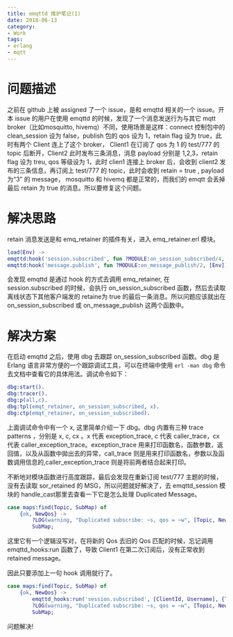 ```yaml
---
title: emqttd 维护笔记(1)
date: 2018-06-13
category: 
- Work
tags:
- erlang
- mqtt
---
```


# 问题描述
之前在 github 上被 assigned 了一个 issue，是和 emqttd 相关的一个 issue。开本 issue 的用户在使用 emqttd 的时候，发现了一个消息发送行为与其它 mqtt broker（比如mosquitto, hivemq）不同，使用场景是这样：connect 控制包中的 clean_session 设为 false，publish 包的 qos 设为 1，retain flag 设为 true，此时有两个 Client 连上了这个 broker， Client1 在订阅了 qos 为 1 的 test/777 的 topic 后断开，Client2 此时发布三条消息，消息 payload 分别是 1,2,3，retain flag 设为 treu, qos 等级设为 1，此时 clien1 连接上 broker 后，会收到 client2 发布的三条信息，再订阅上 test/777 的 topic，此时会收到 retain = true , payload 为“3” 的 message， mosquitto 和 hivemq 都是正常的，而我们的 emqtt 会丢掉最后 retain 为 true 的消息。所以要修复这个问题。

# 解决思路
retain 消息发送是和 emq_retainer 的插件有关，进入 emq_retainer.erl 模块。

~~~ erlang
load(Env) ->
emqttd:hook('session.subscribed', fun ?MODULE:on_session_subscribed/4, [Env]),
emqttd:hook('message.publish', fun ?MODULE:on_message_publish/2, [Env]).
~~~

会发现 emqttd 是通过 hook 的方式去调用 emq_retainer, 在 session.subscribed 的时候，会执行 on_session_subscribed 函数，然后去读取离线状态下其他客户端发的 retaine为 true 的最后一条消息。所以问题应该就出在 on_session_subscribed 或 on_message_publish 这两个函数中。

# 解决方案
在启动 emqttd 之后，使用 dbg 去跟踪 on_session_subscribed 函数。dbg 是 Erlang 语言非常方便的一个跟踪调试工具，可以在终端中使用 `erl -man dbg` 命令去文档中查看它的具体用法。调试命令如下：
``` erlang
dbg:start().
dbg:tracer().
dbg:p(all,c).
dbg:tpl(emqt_retainer, on_session_subscribed, x).
dbg:ctp(emqt_retainer, on_session_subscribed).
```
上面调试命令中有一个 x, 这里简单介绍一下 dbg。dbg 内置有三种 trace patterns ，分别是 x, c, cx 。x 代表 exception_trace,  c 代表 caller_trace，cx 代表 caller_exception_trace。exception_trace 用来打印函数名，函数参数，返回值，以及从函数中拋出去的异常，call_trace 则是用来打印函数名，参数以及函数调用信息的,caller_exception_trace 则是将前两者结合起来打印。

不断地对模块函数进行高度跟踪，最后会发现在重新订阅 test/777 主题的时候，没有去读取 sor_retained 的 MSG，所以问题就好解决了，去 emqttd_session 模块的 handle_cast那里去查看一下它是怎么处理 Duplicated Message。

~~~ erlang
case maps:find(Topic, SubMap) of
    {ok, NewQos} ->
        ?LOG(warning, "Duplicated subscribe: ~s, qos = ~w", [Topic, NewQos], State),
        SubMap;
~~~

这里它有一个逻辑没写对，在将新的 Qos 去旧的 Qos 匹配的时候，忘记调用 emqttd_hooks:run 函数了，导致 Client1 在第二次订阅后，没有正常收到 retained message。

因此只要添加上一句 hook 调用就行了。
~~~ erlang
case maps:find(Topic, SubMap) of
    {ok, NewQos} ->
        emqttd_hooks:run('session.subscribed', [ClientId, Username], {Topic, Opts}),
        ?LOG(warning, "Duplicated subscribe: ~s, qos = ~w", [Topic, NewQos], State),
        SubMap;
~~~

问题解决!

